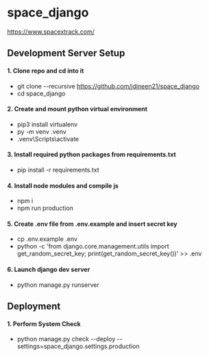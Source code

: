 # space_django 

https://www.spacextrack.com/

## Development Server Setup

#### 1. Clone repo and cd into it
  - git clone --recursive https://github.com/jdineen21/space_django
  - cd space_django

#### 2. Create and mount python virtual environment
  - pip3 install virtualenv
  - py -m venv .venv
  - .venv\Scripts\activate

#### 3. Install required python packages from requirements.txt
  - pip install -r requirements.txt

#### 4. Install node modules and compile js
  - npm i
  - npm run production

#### 5. Create .env file from .env.example and insert secret key
  - cp .env.example .env
  - python -c 'from django.core.management.utils import get_random_secret_key; print(get_random_secret_key())' >> .env

#### 6. Launch django dev server
  - python manage.py runserver

## Deployment

#### 1. Perform System Check
  - python manage.py check --deploy --settings=space_django.settings.production